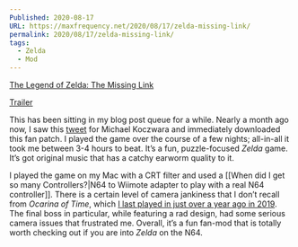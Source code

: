 ```yaml
---
Published: 2020-08-17
URL: https://maxfrequency.net/2020/08/17/zelda-missing-link/
permalink: 2020/08/17/zelda-missing-link/
tags:
  - Zelda
  - Mod
---
```

[The Legend of Zelda: The Missing Link](https://tml.z64.me/)

[Trailer](https://youtu.be/LM8Nc13bkGg)

This has been sitting in my blog post queue for a while. Nearly a month ago now, I saw this [tweet](https://twitter.com/SuperZambezi/status/1287087202959101952) for Michael Koczwara and immediately downloaded this fan patch. I played the game over the course of a few nights; all-in-all it took me between 3-4 hours to beat. It’s a fun, puzzle-focused *Zelda* game. It’s got original music that has a catchy earworm quality to it.

I played the game on my Mac with a CRT filter and used a [[When did I get so many Controllers?|N64 to Wiimote adapter to play with a real N64 controller]]. There is a certain level of camera jankiness that I don’t recall from *Ocarina of Time*, which [I last played in just over a year ago in 2019](https://twitter.com/MaxRoberts143/status/1154514604266938369). The final boss in particular, while featuring a rad design, had some serious camera issues that frustrated me. Overall, it’s a fun fan-mod that is totally worth checking out if you are into *Zelda* on the N64.

